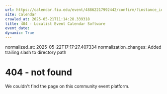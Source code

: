 ```yaml
---
url: https://calendar.fiu.edu/event/48862217992442/confirm/?instance_id=49163439137615&return=https%3A%2F%2Fcalendar.fiu.edu%2Fcalendar%3Fevent_types%255B%255D%3D121719
site: Calendar
crawled_at: 2025-05-21T11:14:28.339318
title: 404 - Localist Event Calendar Software
event_date: 
dynamic: True
---
```

normalized_at: 2025-05-22T17:17:27.407334
normalization_changes: Added trailing slash to directory path

# 404 - not found
We couldn't find the page on this community event platform.
